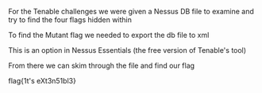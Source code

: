 For the Tenable challenges we were given a Nessus DB file to examine and try to find the four flags hidden within

To find the Mutant flag we needed to export the db file to xml

This is an option in Nessus Essentials (the free version of Tenable's tool)

From there we can skim through the file and find our flag

flag{1t's eXt3n51bl3}

